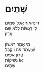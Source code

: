 # שְׁתַּיִם

דִּינוֹזָאוּר אָכַל שָׁמַיִם\
לִי רְגָשׁוֹת לְלֹא שֵׁם\
עֲדַיִן\
\
מִי אָמַר רִאשׁוֹן\
שֶׁיַּעֲמֹד פֹּה וִיקַבֵּל\
חֲרוֹן אַפַּיִם\
אוֹ נְשִׁיקוֹת\
שְׁתַּיִם